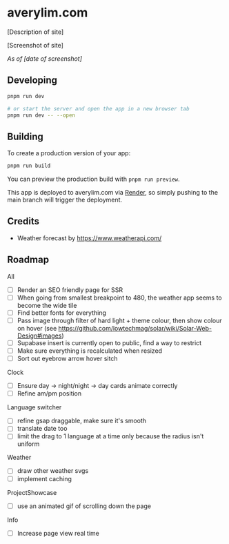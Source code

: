 # averylim.com

[Description of site]

[Screenshot of site]

_As of [date of screenshot]_

## Developing

```bash
pnpm run dev

# or start the server and open the app in a new browser tab
pnpm run dev -- --open
```

## Building

To create a production version of your app:

```bash
pnpm run build
```

You can preview the production build with `pnpm run preview`.

This app is deployed to averylim.com via [Render](todo-add-url), so simply pushing to the main branch will trigger the deployment.

## Credits

- Weather forecast by https://www.weatherapi.com/

## Roadmap

All

- [ ] Render an SEO friendly page for SSR
- [ ] When going from smallest breakpoint to 480, the weather app seems to become the wide tile
- [ ] Find better fonts for everything
- [ ] Pass image through filter of hard light + theme colour, then show colour on hover (see https://github.com/lowtechmag/solar/wiki/Solar-Web-Design#images)
- [ ] Supabase insert is currently open to public, find a way to restrict
- [ ] Make sure everything is recalculated when resized
- [ ] Sort out eyebrow arrow hover sitch

Clock

- [ ] Ensure day -> night/night -> day cards animate correctly
- [ ] Refine am/pm position

Language switcher

- [ ] refine gsap draggable, make sure it's smooth
- [ ] translate date too
- [ ] limit the drag to 1 language at a time only because the radius isn't uniform

Weather

- [ ] draw other weather svgs
- [ ] implement caching

ProjectShowcase

- [ ] use an animated gif of scrolling down the page

Info

- [ ] Increase page view real time
